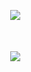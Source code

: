 <div style="display:flex;margin:10px;padding:20px"> 
  <img align="center" src="https://github-readme-stats.vercel.app/api?username=DaveAlsina&count_private=truei&show_icons=true&theme=tokyonight" />
</div>


<div style="display:flex;margin:10px;padding:20px"> 
<img align="center" src="https://github-readme-stats.vercel.app/api/top-langs/?username=DaveAlsina&count_private=true&theme=tokyonight&layout=compact" />
</div>

